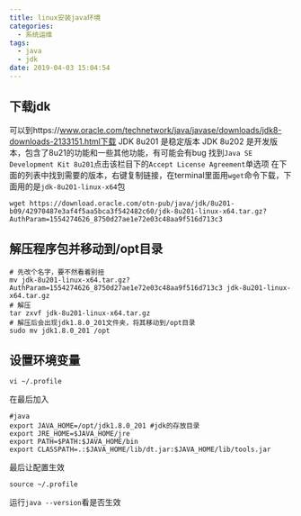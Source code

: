```yaml
---
title: linux安装java环境
categories:
  - 系统运维
tags:
  - java
  - jdk
date: 2019-04-03 15:04:54
---
```

## 下载jdk
可以到https://www.oracle.com/technetwork/java/javase/downloads/jdk8-downloads-2133151.html下载
JDK 8u201 是稳定版本 
JDK 8u202 是开发版本，包含了8u21的功能和一些其他功能，有可能会有bug 
找到`Java SE Development Kit 8u201`点击该栏目下的`Accept License Agreement`单选项
在下面的列表中找到需要的版本，右键复制链接，在terminal里面用`wget`命令下载，下面用的是`jdk-8u201-linux-x64`包
```
wget https://download.oracle.com/otn-pub/java/jdk/8u201-b09/42970487e3af4f5aa5bca3f542482c60/jdk-8u201-linux-x64.tar.gz?AuthParam=1554274626_8750d27ae1e72e03c48aa9f516d713c3
```
## 解压程序包并移动到/opt目录
```
# 先改个名字，要不然看着别扭
mv jdk-8u201-linux-x64.tar.gz?AuthParam=1554274626_8750d27ae1e72e03c48aa9f516d713c3 jdk-8u201-linux-x64.tar.gz
# 解压
tar zxvf jdk-8u201-linux-x64.tar.gz
# 解压后会出现jdk1.8.0_201文件夹，将其移动到/opt目录
sudo mv jdk1.8.0_201 /opt
```
## 设置环境变量
```
vi ~/.profile
```
在最后加入
```
#java
export JAVA_HOME=/opt/jdk1.8.0_201 #jdk的存放目录
export JRE_HOME=$JAVA_HOME/jre
export PATH=$PATH:$JAVA_HOME/bin
export CLASSPATH=.:$JAVA_HOME/lib/dt.jar:$JAVA_HOME/lib/tools.jar
```
最后让配置生效
```
source ~/.profile
```
运行`java --version`看是否生效